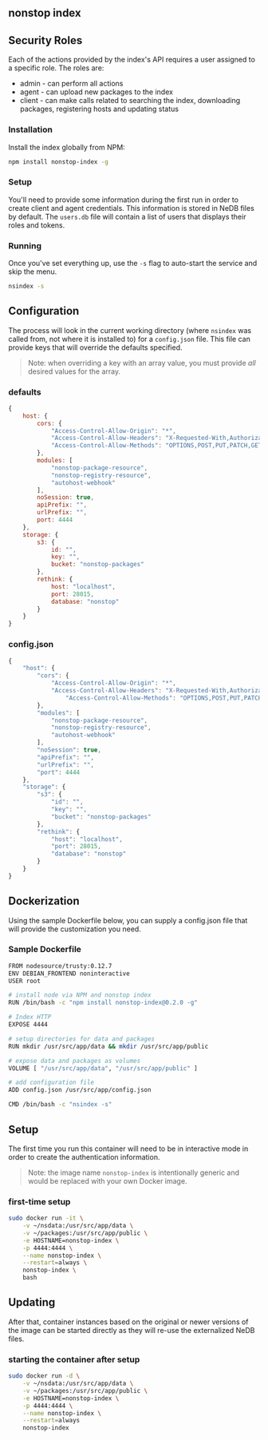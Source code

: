 ## nonstop index

## Security Roles
Each of the actions provided by the index's API requires a user assigned to a specific role. The roles are:

 * admin - can perform all actions
 * agent - can upload new packages to the index
 * client - can make calls related to searching the index, downloading packages, registering hosts and updating status

### Installation
Install the index globally from NPM:

```bash
npm install nonstop-index -g
```

### Setup
You'll need to provide some information during the first run in order to create client and agent credentials. This information is stored in NeDB files by default. The `users.db` file will contain a list of users that displays their roles and tokens.

### Running
Once you've set everything up, use the `-s` flag to auto-start the service and skip the menu.

```bash
nsindex -s
```

## Configuration
The process will look in the current working directory (where `nsindex` was called from, not where it is installed to) for a `config.json` file. This file can provide keys that will override the defaults specified.

> Note: when overriding a key with an array value, you must provide _all_ desired values for the array.

### defaults
```javascript
{
	host: {
		cors: {
			"Access-Control-Allow-Origin": "*",
			"Access-Control-Allow-Headers": "X-Requested-With,Authorization,Content-Type",
			"Access-Control-Allow-Methods": "OPTIONS,POST,PUT,PATCH,GET,DELETE"
		},
		modules: [
			"nonstop-package-resource",
			"nonstop-registry-resource",
			"autohost-webhook"
		],
		noSession: true,
		apiPrefix: "",
		urlPrefix: "",
		port: 4444
	},
	storage: {
		s3: {
			id: "",
			key: "",
			bucket: "nonstop-packages"
		},
		rethink: {
			host: "localhost",
			port: 28015,
			database: "nonstop"
		}
	}
}
```

### config.json
```javascript
{
	"host": {
		"cors": {
			"Access-Control-Allow-Origin": "*",
			"Access-Control-Allow-Headers": "X-Requested-With,Authorization,Content-Type",
				"Access-Control-Allow-Methods": "OPTIONS,POST,PUT,PATCH,GET,DELETE"
		},
		"modules": [
			"nonstop-package-resource",
			"nonstop-registry-resource",
			"autohost-webhook"
		],
		"noSession": true,
		"apiPrefix": "",
		"urlPrefix": "",
		"port": 4444
	},
	"storage": {
		"s3": {
			"id": "",
			"key": "",
			"bucket": "nonstop-packages"
		},
		"rethink": {
			"host": "localhost",
			"port": 28015,
			"database": "nonstop"
		}
	}
}
```

## Dockerization
Using the sample Dockerfile below, you can supply a config.json file that will provide the customization you need.

### Sample Dockerfile
```bash
FROM nodesource/trusty:0.12.7
ENV DEBIAN_FRONTEND noninteractive
USER root

# install node via NPM and nonstop index
RUN /bin/bash -c "npm install nonstop-index@0.2.0 -g"

# Index HTTP
EXPOSE 4444

# setup directories for data and packages
RUN mkdir /usr/src/app/data && mkdir /usr/src/app/public

# expose data and packages as volumes
VOLUME [ "/usr/src/app/data", "/usr/src/app/public" ]

# add configuration file
ADD config.json /usr/src/app/config.json

CMD /bin/bash -c "nsindex -s"
```

## Setup
The first time you run this container will need to be in interactive mode in order to create the authentication information.

> Note: the image name `nonstop-index` is intentionally generic and would be replaced with your own Docker image.

### first-time setup
```bash
sudo docker run -it \
	-v ~/nsdata:/usr/src/app/data \
	-v ~/packages:/usr/src/app/public \
	-e HOSTNAME=nonstop-index \
	-p 4444:4444 \
	--name nonstop-index \
	--restart=always \
	nonstop-index \
	bash
```

## Updating
After that, container instances based on the original or newer versions of the image can be started directly as they will re-use the externalized NeDB files.

### starting the container after setup
```bash
sudo docker run -d \
	-v ~/nsdata:/usr/src/app/data \
	-v ~/packages:/usr/src/app/public \
	-e HOSTNAME=nonstop-index \
	-p 4444:4444 \
	--name nonstop-index \
	--restart=always
	nonstop-index
```
